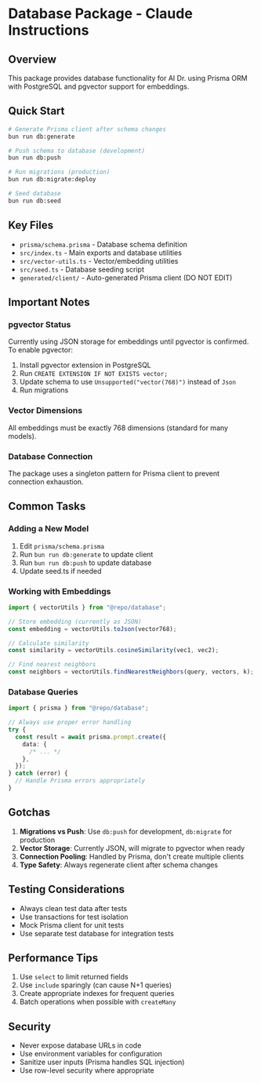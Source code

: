 # Database Package - Claude Instructions

## Overview

This package provides database functionality for AI Dr. using Prisma ORM with PostgreSQL and pgvector support for embeddings.

## Quick Start

```bash
# Generate Prisma client after schema changes
bun run db:generate

# Push schema to database (development)
bun run db:push

# Run migrations (production)
bun run db:migrate:deploy

# Seed database
bun run db:seed
```

## Key Files

- `prisma/schema.prisma` - Database schema definition
- `src/index.ts` - Main exports and database utilities
- `src/vector-utils.ts` - Vector/embedding utilities
- `src/seed.ts` - Database seeding script
- `generated/client/` - Auto-generated Prisma client (DO NOT EDIT)

## Important Notes

### pgvector Status

Currently using JSON storage for embeddings until pgvector is confirmed. To enable pgvector:

1. Install pgvector extension in PostgreSQL
2. Run `CREATE EXTENSION IF NOT EXISTS vector;`
3. Update schema to use `Unsupported("vector(768)")` instead of `Json`
4. Run migrations

### Vector Dimensions

All embeddings must be exactly 768 dimensions (standard for many models).

### Database Connection

The package uses a singleton pattern for Prisma client to prevent connection exhaustion.

## Common Tasks

### Adding a New Model

1. Edit `prisma/schema.prisma`
2. Run `bun run db:generate` to update client
3. Run `bun run db:push` to update database
4. Update seed.ts if needed

### Working with Embeddings

```typescript
import { vectorUtils } from "@repo/database";

// Store embedding (currently as JSON)
const embedding = vectorUtils.toJson(vector768);

// Calculate similarity
const similarity = vectorUtils.cosineSimilarity(vec1, vec2);

// Find nearest neighbors
const neighbors = vectorUtils.findNearestNeighbors(query, vectors, k);
```

### Database Queries

```typescript
import { prisma } from "@repo/database";

// Always use proper error handling
try {
  const result = await prisma.prompt.create({
    data: {
      /* ... */
    },
  });
} catch (error) {
  // Handle Prisma errors appropriately
}
```

## Gotchas

1. **Migrations vs Push**: Use `db:push` for development, `db:migrate` for production
2. **Vector Storage**: Currently JSON, will migrate to pgvector when ready
3. **Connection Pooling**: Handled by Prisma, don't create multiple clients
4. **Type Safety**: Always regenerate client after schema changes

## Testing Considerations

- Always clean test data after tests
- Use transactions for test isolation
- Mock Prisma client for unit tests
- Use separate test database for integration tests

## Performance Tips

1. Use `select` to limit returned fields
2. Use `include` sparingly (can cause N+1 queries)
3. Create appropriate indexes for frequent queries
4. Batch operations when possible with `createMany`

## Security

- Never expose database URLs in code
- Use environment variables for configuration
- Sanitize user inputs (Prisma handles SQL injection)
- Use row-level security where appropriate
